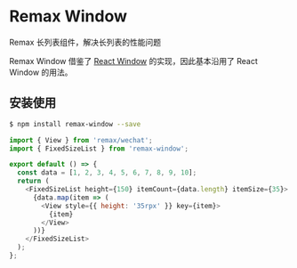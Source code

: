 # Remax Window

Remax 长列表组件，解决长列表的性能问题

Remax Window 借鉴了 [React Window](https://github.com/bvaughn/react-window) 的实现，因此基本沿用了 React Window 的用法。

## 安装使用

```bash
$ npm install remax-window --save
```

```javascript
import { View } from 'remax/wechat';
import { FixedSizeList } from 'remax-window';

export default () => {
  const data = [1, 2, 3, 4, 5, 6, 7, 8, 9, 10];
  return (
    <FixedSizeList height={150} itemCount={data.length} itemSize={35}>
      {data.map(item => (
        <View style={{ height: '35rpx' }} key={item}>
          {item}
        </View>
      ))}
    </FixedSizeList>
  );
};
```
